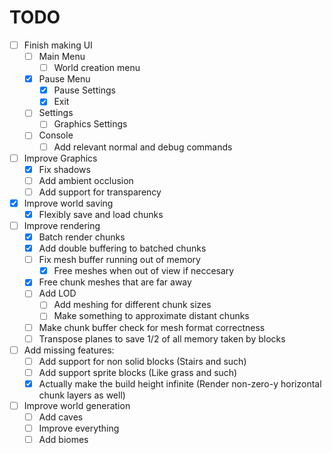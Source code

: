 # TODO

- [ ] Finish making UI
  - [ ] Main Menu
    - [ ] World creation menu
  - [x] Pause Menu
    - [x] Pause Settings
    - [x] Exit
  - [ ] Settings
    - [ ] Graphics Settings
  - [ ] Console
    - [ ] Add relevant normal and debug commands

- [ ] Improve Graphics
  - [x] Fix shadows
  - [ ] Add ambient occlusion
  - [ ] Add support for transparency

- [x] Improve world saving
  - [x] Flexibly save and load chunks
  
- [ ] Improve rendering
  - [x] Batch render chunks
  - [x] Add double buffering to batched chunks
  - [ ] Fix mesh buffer running out of memory
    - [x] Free meshes when out of view if neccesary
  - [x] Free chunk meshes that are far away
  - [ ] Add LOD
    - [ ] Add meshing for different chunk sizes
    - [ ] Make something to approximate distant chunks
  - [ ] Make chunk buffer check for mesh format correctness
  - [ ] Transpose planes to save 1/2 of all memory taken by blocks

- [ ] Add missing features:
  - [ ] Add support for non solid blocks (Stairs and such)
  - [ ] Add support sprite blocks (Like grass and such)
  - [x] Actually make the build height infinite (Render non-zero-y horizontal chunk layers as well)

- [ ] Improve world generation
  - [ ] Add caves
  - [ ] Improve everything
  - [ ] Add biomes
